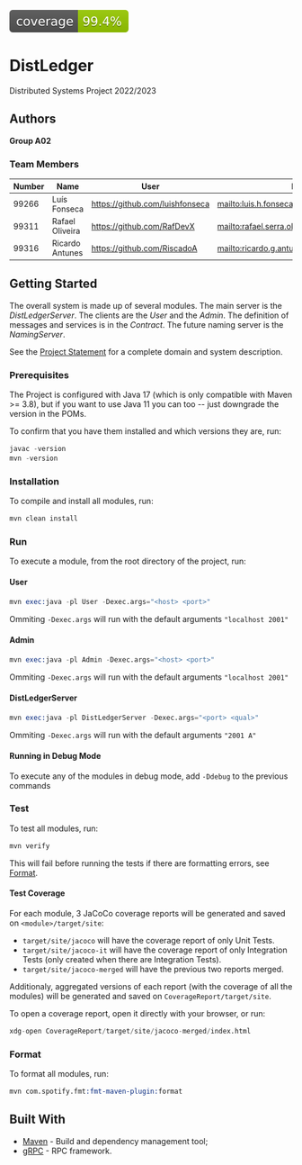 ![Coverage](.github/badges/jacoco.svg)

# DistLedger

Distributed Systems Project 2022/2023

## Authors

**Group A02**

### Team Members

| Number | Name            | User                              | Email                                             |
|--------|-----------------|-----------------------------------|---------------------------------------------------|
| 99266  | Luís Fonseca    | <https://github.com/luishfonseca> | <mailto:luis.h.fonseca@tecnico.ulisboa.pt>        |
| 99311  | Rafael Oliveira | <https://github.com/RafDevX>      | <mailto:rafael.serra.oliveira@tecnico.ulisboa.pt> |
| 99316  | Ricardo Antunes | <https://github.com/RiscadoA>     | <mailto:ricardo.g.antunes@tecnico.ulisboa.pt>     |

## Getting Started

The overall system is made up of several modules. The main server is the _DistLedgerServer_. The clients are the _User_ 
and the _Admin_. The definition of messages and services is in the _Contract_. The future naming server
is the _NamingServer_.

See the [Project Statement](https://github.com/tecnico-distsys/DistLedger) for a complete domain and system description.

### Prerequisites

The Project is configured with Java 17 (which is only compatible with Maven >= 3.8), but if you want to use Java 11 you
can too -- just downgrade the version in the POMs.

To confirm that you have them installed and which versions they are, run:

```s
javac -version
mvn -version
```

### Installation

To compile and install all modules, run:

```s
mvn clean install
```

### Run

To execute a module, from the root directory of the project, run:

#### User

```s
mvn exec:java -pl User -Dexec.args="<host> <port>"
```

Ommiting `-Dexec.args` will run with the default arguments `"localhost 2001"`

#### Admin

```s
mvn exec:java -pl Admin -Dexec.args="<host> <port>"
```

Ommiting `-Dexec.args` will run with the default arguments `"localhost 2001"`

#### DistLedgerServer

```s
mvn exec:java -pl DistLedgerServer -Dexec.args="<port> <qual>"
```

Ommiting `-Dexec.args` will run with the default arguments `"2001 A"`

#### Running in Debug Mode

To execute any of the modules in debug mode, add `-Ddebug` to the previous commands

### Test

To test all modules, run:

```s
mvn verify
```

This will fail before running the tests if there are formatting errors, see [Format](#format).

#### Test Coverage

For each module, 3 JaCoCo coverage reports will be generated and saved on `<module>/target/site`:
- `target/site/jacoco` will have the coverage report of only Unit Tests.
- `target/site/jacoco-it` will have the coverage report of only Integration Tests (only created when there are Integration Tests).
- `target/site/jacoco-merged` will have the previous two reports merged.

Additionaly, aggregated versions of each report (with the coverage of all the modules) will be generated and saved on `CoverageReport/target/site`.

To open a coverage report, open it directly with your browser, or run:

```s
xdg-open CoverageReport/target/site/jacoco-merged/index.html
```

### Format

To format all modules, run:

```s
mvn com.spotify.fmt:fmt-maven-plugin:format
```

## Built With

* [Maven](https://maven.apache.org/) - Build and dependency management tool;
* [gRPC](https://grpc.io/) - RPC framework.
